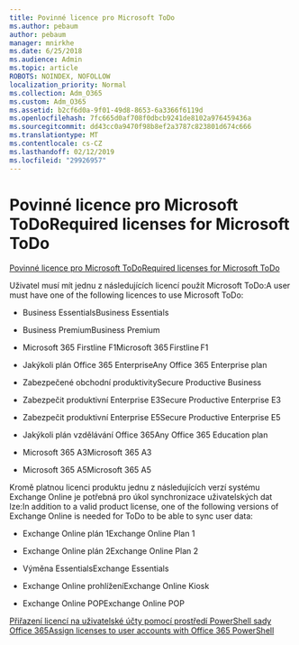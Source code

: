 ```yaml
---
title: Povinné licence pro Microsoft ToDo
ms.author: pebaum
author: pebaum
manager: mnirkhe
ms.date: 6/25/2018
ms.audience: Admin
ms.topic: article
ROBOTS: NOINDEX, NOFOLLOW
localization_priority: Normal
ms.collection: Adm_O365
ms.custom: Adm_O365
ms.assetid: b2cf6d0a-9f01-49d8-8653-6a3366f6119d
ms.openlocfilehash: 7fc665d0af708f0dbcb9241de8102a976459436a
ms.sourcegitcommit: dd43cc0a9470f98b8ef2a3787c823801d674c666
ms.translationtype: MT
ms.contentlocale: cs-CZ
ms.lasthandoff: 02/12/2019
ms.locfileid: "29926957"
---
```

# <a name="required-licenses-for-microsoft-todo"></a><span data-ttu-id="3a763-102">Povinné licence pro Microsoft ToDo</span><span class="sxs-lookup"><span data-stu-id="3a763-102">Required licenses for Microsoft ToDo</span></span>

[<span data-ttu-id="3a763-103">Povinné licence pro Microsoft ToDo</span><span class="sxs-lookup"><span data-stu-id="3a763-103">Required licenses for Microsoft ToDo</span></span>](https://support.office.com/article/381e9d1b-c500-49b5-973e-890fd86528d7.aspx)
  
<span data-ttu-id="3a763-104">Uživatel musí mít jednu z následujících licencí použít Microsoft ToDo:</span><span class="sxs-lookup"><span data-stu-id="3a763-104">A user must have one of the following licences to use Microsoft ToDo:</span></span>
  
- <span data-ttu-id="3a763-105">Business Essentials</span><span class="sxs-lookup"><span data-stu-id="3a763-105">Business Essentials</span></span>
    
- <span data-ttu-id="3a763-106">Business Premium</span><span class="sxs-lookup"><span data-stu-id="3a763-106">Business Premium</span></span>
    
- <span data-ttu-id="3a763-107">Microsoft 365 Firstline F1</span><span class="sxs-lookup"><span data-stu-id="3a763-107">Microsoft 365 Firstline F1</span></span>
    
- <span data-ttu-id="3a763-108">Jakýkoli plán Office 365 Enterprise</span><span class="sxs-lookup"><span data-stu-id="3a763-108">Any Office 365 Enterprise plan</span></span>
    
- <span data-ttu-id="3a763-109">Zabezpečené obchodní produktivity</span><span class="sxs-lookup"><span data-stu-id="3a763-109">Secure Productive Business</span></span>
    
- <span data-ttu-id="3a763-110">Zabezpečit produktivní Enterprise E3</span><span class="sxs-lookup"><span data-stu-id="3a763-110">Secure Productive Enterprise E3</span></span>
    
- <span data-ttu-id="3a763-111">Zabezpečit produktivní Enterprise E5</span><span class="sxs-lookup"><span data-stu-id="3a763-111">Secure Productive Enterprise E5</span></span>
    
- <span data-ttu-id="3a763-112">Jakýkoli plán vzdělávání Office 365</span><span class="sxs-lookup"><span data-stu-id="3a763-112">Any Office 365 Education plan</span></span>
    
- <span data-ttu-id="3a763-113">Microsoft 365 A3</span><span class="sxs-lookup"><span data-stu-id="3a763-113">Microsoft 365 A3</span></span>
    
- <span data-ttu-id="3a763-114">Microsoft 365 A5</span><span class="sxs-lookup"><span data-stu-id="3a763-114">Microsoft 365 A5</span></span>
    
<span data-ttu-id="3a763-115">Kromě platnou licenci produktu jednu z následujících verzí systému Exchange Online je potřebná pro úkol synchronizace uživatelských dat lze:</span><span class="sxs-lookup"><span data-stu-id="3a763-115">In addition to a valid product license, one of the following versions of Exchange Online is needed for ToDo to be able to sync user data:</span></span> 
  
- <span data-ttu-id="3a763-116">Exchange Online plán 1</span><span class="sxs-lookup"><span data-stu-id="3a763-116">Exchange Online Plan 1</span></span>
    
- <span data-ttu-id="3a763-117">Exchange Online plán 2</span><span class="sxs-lookup"><span data-stu-id="3a763-117">Exchange Online Plan 2</span></span>
    
- <span data-ttu-id="3a763-118">Výměna Essentials</span><span class="sxs-lookup"><span data-stu-id="3a763-118">Exchange Essentials</span></span>
    
- <span data-ttu-id="3a763-119">Exchange Online prohlížení</span><span class="sxs-lookup"><span data-stu-id="3a763-119">Exchange Online Kiosk</span></span>
    
- <span data-ttu-id="3a763-120">Exchange Online POP</span><span class="sxs-lookup"><span data-stu-id="3a763-120">Exchange Online POP</span></span>
    
[<span data-ttu-id="3a763-121">Přiřazení licencí na uživatelské účty pomocí prostředí PowerShell sady Office 365</span><span class="sxs-lookup"><span data-stu-id="3a763-121">Assign licenses to user accounts with Office 365 PowerShell</span></span>](https://docs.microsoft.com/office365/enterprise/powershell/assign-licenses-to-user-accounts-with-office-365-powershell )
  

